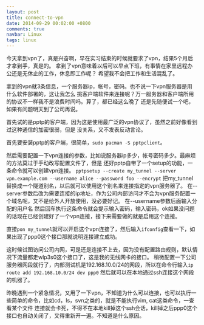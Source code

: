 ```yaml
---
layout: post
title: connect-to-vpn
date: 2014-09-29 00:02:00 +0800
comments: true
navbar: Linux
tags: linux
---
```


今天拿到vpn了，真是兴奋啊，早在实习结束的时候就要求了vpn，结果5个月后才拿到手，真是的。
拿到了vpn意味着以后可以早点下班，有事情在家里远程办公还是无休止的工作，休息即工作呢？
希望我不会把工作和生活混乱了。

拿到的vpn就3条信息，一个服务器ip，帐号，密码。也不说一下vpn服务器是用什么软件部署的，这让我怎么
挑客户端软件来连接呢？万一服务器和客户端所用的协议不一样我不是浪费时间吗。算了，都已经这么晚了
还是先随便试一个吧，如果有问题明天到了公司再说。

首先试的是pptp的客户端，因为这是使用最广泛的vpn协议了，虽然之前好像看到过这种通信的加密很弱，但是
没关系，又不发表反动言论。

首先要安装pptp的客户端，很简单，`sudo pacman -S pptpclient`。

然后需要配置一下vpn连接的参数，比如说服务器ip多少，帐号密码多少。最麻烦的方法莫过于手动改写配置文件了，但是
还好pptp自带了一个setup的功能，一条命令就可以创建vpn连接。
`pptpsetup --create my_tunnel --server vpn.example.com --username alice --password foo --encrypt`
把my_tunnel替换成一个隧道别名，以后就可以使用这个别名来连接指定的vpn服务器了。
在--server参数后改为需要连接的ip地址，作为公司内部访问才不会为vpn服务配置一个域名呢，又不是给外人开放使用，没必要好记。
在--username参数后面输入分配的用户名
然后回车执行这条命令就会提示输入密码，输入密码，ok如果没问题的话现在已经创建好了一个vpn连接，接下来需要做的就是启用这个连接。

直接`pon my_tunnel`就可以开启这个vpn连接了，然后输入`ifconfig`查看一下，如果出现了ppp0这个接口那就说明连接建立成功。

这时候试图访问公司内网，可是还是连接不上去，因为没有配置路由规则，默认情况下流量都走wlp3s0这个接口了，这是我的无线网卡的接口。
稍微配置一下公司服务器网段就行了，内部测试机是192.168.10.0/24的网段，所以在命令行输入`ip route add 192.168.10.0/24 dev ppp0`
然后就可以在本地通过ssh连接这个网段的机器了。

昨晚遇到一个紧急情况，又用了一下vpn，不知道为什么可以连接，也可以执行一些简单的命令，比如cd，ls，svn之类的，就是不能执行vim, cat这类命令，一查看某个文件
连接就会卡死，不得不在本地kill掉这个ssh会话，kill掉之后ppp0这个接口也自动关闭了，又得重新开一遍。不知道是什么原因。
